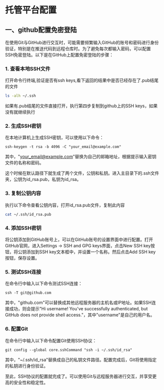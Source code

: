 # 托管平台配置

## 一、github配置免密登陆

在使用Git与GitHub进行交互时，可能需要频繁输入GitHub的账号和密码进行身份验证，特别是在推送代码到远程仓库时。为了避免每次都输入密码，可以配置SSH免密登陆。以下是在GitHub上配置免密登陆的步骤：

### 1. 查看本地SSH文件

打开命令行终端,验证是否有ssh keys,看下返回的结果中是否已经存在了.pub结尾的文件

```bash
ls -alh ~/.ssh
```

如果有.pub结尾的文件直接打开，执行第四步复制到github上的SSH keys，如果没有就继续执行

### 2. 生成SSH密钥

在本地计算机上生成SSH密钥，可以使用以下命令：

```shell
ssh-keygen -t rsa -b 4096 -C "your_email@example.com"
```

其中，"[your_email@example.com](mailto:your_email@example.com)"替换为自己的邮箱地址，根据提示输入密钥文件的名称和密码。

这个时候在默认路径下就生成了两个文件，公钥和私钥。进入主目录下的.ssh文件夹，公钥为id_rsa.pub，私钥为id_rsa。

### 3. 复制公钥内容

执行以下命令查看公钥内容，打开id_rsa.pub文件，复制此内容

```bash
cat ~/.ssh/id_rsa.pub
```

### 4. 添加SSH密钥

将公钥添加到GitHub账号上，可以在GitHub账号的设置界面中进行配置。打开GitHub官网，进入Settings -> SSH and GPG keys界面，点击New SSH key按钮，将公钥添加到SSH key文本框中，并设置一个名称。然后点击Add SSH key按钮，保存设置。

### 5. 测试SSH连接

在命令行中输入以下命令测试SSH连接：

```shell
ssh -T git@github.com
```

其中，"github.com"可以替换成其他远程服务器的主机名或IP地址。如果SSH连接成功，则会提示"Hi username! You've successfully authenticated, but GitHub does not provide shell access."，其中"username"是自己的用户名。

### 6. 配置Git

在命令行中输入以下命令配置Git使用SSH协议：

```shell
git config --global core.sshCommand "ssh -i ~/.ssh/id_rsa"
```

其中，"~/.ssh/id_rsa"替换成自己的私钥文件路径。配置完成后，Git将使用指定的私钥进行身份验证。

至此，SSH协议的配置就完成了。可以使用Git与远程服务器进行交互，并享受更高的安全性和稳定性。
